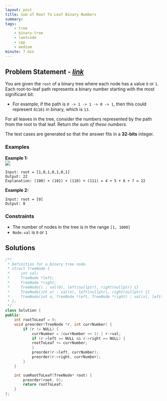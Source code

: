 ```yaml
---
layout: post
title: Sum of Root To Leaf Binary Numbers
summary:
tags:
    - tree
    - binary-tree
    - leetcode
    - cpp
    - medium
minute: 7 min
---
```


## Problem Statement - [*link*](https://leetcode.com/problems/sum-of-root-to-leaf-binary-numbers)  

You are given the `root` of a binary tree where each node has a value `0` or `1`. Each root-to-leaf path represents a binary number starting with the most significant bit.

+ For example, if the path is `0 -> 1 -> 1 -> 0 -> 1`, then this could represent `01101` in binary, which is `13`.

For all leaves in the tree, consider the numbers represented by the path from the root to that leaf. Return *the sum of these numbers*.

The test cases are generated so that the answer fits in a **32-bits** integer.


### Examples

**Example 1:**   
<img src="https://assets.leetcode.com/uploads/2019/04/04/sum-of-root-to-leaf-binary-numbers.png">
```
Input: root = [1,0,1,0,1,0,1]
Output: 22
Explanation: (100) + (101) + (110) + (111) = 4 + 5 + 6 + 7 = 22
```

**Example 2:**   
```
Input: root = [0]
Output: 0
```

### Constraints

+ The number of nodes in the tree is in the range `[1, 1000]`
+ `Node.val` is `0` or `1`

## Solutions

```cpp
/**
 * Definition for a binary tree node.
 * struct TreeNode {
 *     int val;
 *     TreeNode *left;
 *     TreeNode *right;
 *     TreeNode() : val(0), left(nullptr), right(nullptr) {}
 *     TreeNode(int x) : val(x), left(nullptr), right(nullptr) {}
 *     TreeNode(int x, TreeNode *left, TreeNode *right) : val(x), left(left), right(right) {}
 * };
 */
class Solution {
public:
    int rootToLeaf = 0;
    void preorder(TreeNode *r, int currNumber) {
        if (r != NULL) {
            currNumber = (currNumber << 1) | r->val;
            if (r->left == NULL && r->right == NULL) {
            rootToLeaf += currNumber;
            }
            preorder(r->left, currNumber);
            preorder(r->right, currNumber);
        }
    }

    int sumRootToLeaf(TreeNode* root) {
        preorder(root, 0);
        return rootToLeaf;
    }
};
```

